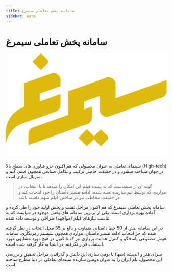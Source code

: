 ```yaml
---
title: سامانه پخش تعاملی سیمرغ
sidebar: auto
---
```


# سامانه پخش تعاملی سیمرغ

![alt text](./hero.png "سامانه پخش تعاملی سیمرغ")

سینمای تعاملی به عنوان محصولی که هم اکنون جزو فناوری های سطح بالا (High-tech) در جهان شناخته میشود و در حقیقت حاصل ترکیب و تکامل صنایعی همچون فیلم، گیم و سریال سازی است،

> گونه ای از سینماست که به بیننده فیلم این امکان را میدهد تا با انتخاب، در مواردی که توسط تیم سازنده تعبیه شده، ادامه مسیر داستان را خود انتخاب کند و در حقیقت مخاطب نیز در ساختن فیلم سهم داشته باشد.

سامانه پخش تعاملی سیمرغ که هم اکنون مراحل تست و پخش اولیه خود را طی کرده و آماده بهره برداری است، یکی از برترین سامانه های پخش موجود در دنیاست که به تناسب نیازهای فیلم (مواجهه) طراحی و توسعه داده شده.

در این سامانه بیش از 50 خط داستانی متفاوت و بالغ بر 35 محل انتخاب در نظر گرفته شده که جز انتخاب ادامه مسیر داستان، مواردی همچون سیستم رمزنگاری، سامانه هوش مصنوعی پاسخگو و کنترل هدایت پروازی نیز که تا کنون در هیچ مورد مشابهی مورد استفاده قرار نگرفته، در اینجا به کار گرفته شده است.

سرای هنر و اندیشه (سُها) با بومی سازی این دانش و گذراندن مراحل تحقیق و بررسی این محصول، نام ایران را به عنوان دومین سازنده سینمای تعاملی در دنیا مطرح ساخته است.
